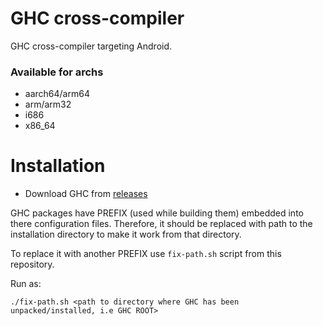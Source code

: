 # GHC cross-compiler

GHC cross-compiler targeting Android.

### Available for archs

- aarch64/arm64
- arm/arm32
- i686
- x86_64

# Installation

- Download GHC from [releases](https://github.com/MrAdityaAlok/termux-ghc-cross-compiler/releases)

GHC packages have PREFIX (used while building them) embedded into there configuration files.
Therefore, it should be replaced with path to the installation directory to make it work from that directory.

To replace it with another PREFIX use `fix-path.sh` script from this repository.

Run as:

```
./fix-path.sh <path to directory where GHC has been unpacked/installed, i.e GHC ROOT>
```
